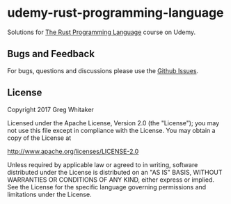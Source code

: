 # udemy-rust-programming-language
Solutions for [The Rust Programming Language](https://www.udemy.com/rust-lang/) course on Udemy.

## Bugs and Feedback

For bugs, questions and discussions please use the [Github Issues](https://github.com/gregwhitaker/udemy-rust-programming-language/issues).

## License
Copyright 2017 Greg Whitaker

Licensed under the Apache License, Version 2.0 (the "License"); you may not use this file except in compliance with the License. You may obtain a copy of the License at

http://www.apache.org/licenses/LICENSE-2.0

Unless required by applicable law or agreed to in writing, software distributed under the License is distributed on an "AS IS" BASIS, WITHOUT WARRANTIES OR CONDITIONS OF ANY KIND, either express or implied. See the License for the specific language governing permissions and limitations under the License.

